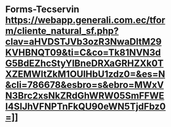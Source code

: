 # Forms-Tecservin https://webapp.generali.com.ec/tform/cliente_natural_sf.php?clav=aHVDSTJVb3ozR3NwaDltM29KVHBNQT09&ti=C&co=Tk81NVN3dG5BdEZhcStyYlBneDRXaGRHZXk0TXZEMWltZkM1OUlHbU1zdz0=&es=N&cli=786678&esbro=s&ebro=MWxVN3Brc2xsNkZRdGhWRW05SmFFWEI4SlJhVFNPTnFkQU90eWN5TjdFbz0=]]
